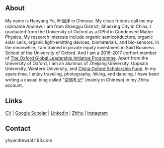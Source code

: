 ## About

My name is Hanyang Ye, 叶涵洋 in Chinese. My close friends call me my nickname Andrew. I am from Shangyu District, Shaoxing City in China. I graduated from the University of Oxford as a DPhil in Condensed Matter Physics. My research interests include organic semiconductors, organic solar cells, organic light-emitting devices, biomaterials, and bio-sensors. In the meanwhile, I am trained in private equity investment in Said Business School of the University of Oxford. And I am a 2016-2017 corhort member of [The Oxford Global Leadership Initiative Programme](https://oxfordcharacter.org/leadership/student-profiles). Apart from the University of Oxford, I am an alumnus of Zhejiang University, Uppsala University, Western University, and [China Oxford Scholarship Fund](https://chinaoxford.org/). In my spare time, I enjoy traveling, photography, hiking, and dancing. I have been writing a casual blog called "逆旅札记" (mainly in Chinese) in my Zhihu account.

## Links

[CV](https://github.com/HanyangYe/hanyangye.github.io/raw/master/CV.pdf) | [Google Scholar](https://scholar.google.com/citations?hl=en&user=Tq6dZpcAAAAJ&view_op=list_works&gmla=AJsN-F70b9O7AN_by_e2h80_0udeuBKL2e87j52AOyyWdvtshJ08d0S9Ts-VtFhJaC8yTz6-AgX3VYVT6zqsnH0iRkLduXyChIwUnxX1M2ZHpnHkgy19GwI) | [LinkedIn](https://www.linkedin.com/in/hanyang-ye/) | [Zhihu](https://www.zhihu.com/people/an-de-lu-73-43) | [Instagram](https://www.instagram.com/hanyang_ye/)

## Contact

yhyandrew(at)163.com
